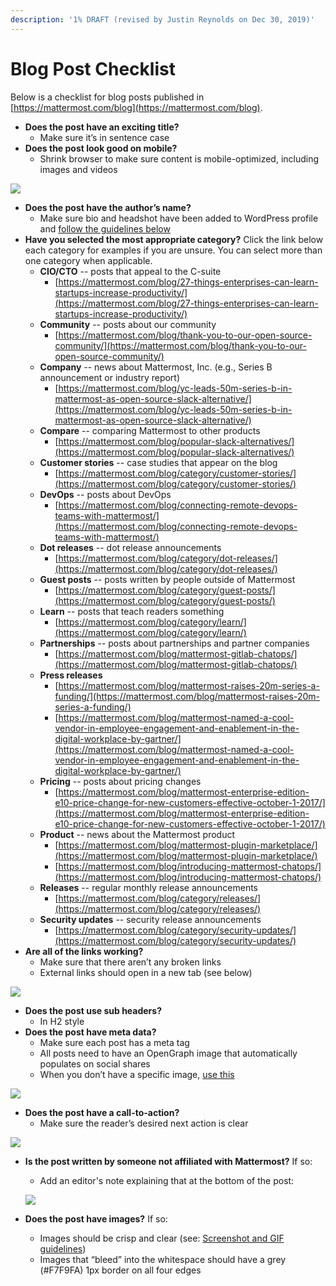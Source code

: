 ```yaml
---
description: '1% DRAFT (revised by Justin Reynolds on Dec 30, 2019)'
---
```


# Blog Post Checklist

Below is a checklist for blog posts published in [https://mattermost.com/blog](https://mattermost.com/blog).

* **Does the post have an exciting title?**
  * Make sure it’s in sentence case
* **Does the post look good on mobile?**
  * Shrink browser to make sure content is mobile-optimized, including images and videos

![](https://lh3.googleusercontent.com/WIELsHJPuq0gOQuuNDgv-JxtuIp1ek0W7n42ECDdIK7sr2xxPRTDPfgRuVAQAU6Jh-lT9VA-19r_qJJAisffbhAM0UdpV85vZEMKCk357uoOwl7ue5lfP6iYjHjcdEtSQ4x0lINo)

* **Does the post have the author’s name?**
  * Make sure bio and headshot have been added to WordPress profile and [follow the guidelines below](https://handbook.mattermost.com/operations/messaging-and-math/checklists-for-m-and-m/bio-checklist)
* **Have you selected the most appropriate category?** Click the link below each category for examples if you are unsure. You can select more than one category when applicable.
  * **CIO/CTO** -- posts that appeal to the C-suite
    * [https://mattermost.com/blog/27-things-enterprises-can-learn-startups-increase-productivity/](https://mattermost.com/blog/27-things-enterprises-can-learn-startups-increase-productivity/)
  * **Community** -- posts about our community
    * [https://mattermost.com/blog/thank-you-to-our-open-source-community/](https://mattermost.com/blog/thank-you-to-our-open-source-community/)
  * **Company** -- news about Mattermost, Inc. \(e.g., Series B announcement or industry report\)
    * [https://mattermost.com/blog/yc-leads-50m-series-b-in-mattermost-as-open-source-slack-alternative/](https://mattermost.com/blog/yc-leads-50m-series-b-in-mattermost-as-open-source-slack-alternative/)
  * **Compare** -- comparing Mattermost to other products
    * [https://mattermost.com/blog/popular-slack-alternatives/](https://mattermost.com/blog/popular-slack-alternatives/)
  * **Customer stories** -- case studies that appear on the blog
    * [https://mattermost.com/blog/category/customer-stories/](https://mattermost.com/blog/category/customer-stories/)
  * **DevOps** -- posts about DevOps
    * [https://mattermost.com/blog/connecting-remote-devops-teams-with-mattermost/](https://mattermost.com/blog/connecting-remote-devops-teams-with-mattermost/)
  * **Dot releases** -- dot release announcements
    * [https://mattermost.com/blog/category/dot-releases/](https://mattermost.com/blog/category/dot-releases/)
  * **Guest posts** -- posts written by people outside of Mattermost
    * [https://mattermost.com/blog/category/guest-posts/](https://mattermost.com/blog/category/guest-posts/)
  * **Learn** -- posts that teach readers something
    * [https://mattermost.com/blog/category/learn/](https://mattermost.com/blog/category/learn/)
  * **Partnerships** -- posts about partnerships and partner companies
    * [https://mattermost.com/blog/mattermost-gitlab-chatops/](https://mattermost.com/blog/mattermost-gitlab-chatops/)
  * **Press releases**
    * [https://mattermost.com/blog/mattermost-raises-20m-series-a-funding/](https://mattermost.com/blog/mattermost-raises-20m-series-a-funding/)
    * [https://mattermost.com/blog/mattermost-named-a-cool-vendor-in-employee-engagement-and-enablement-in-the-digital-workplace-by-gartner/](https://mattermost.com/blog/mattermost-named-a-cool-vendor-in-employee-engagement-and-enablement-in-the-digital-workplace-by-gartner/)
  * **Pricing** -- posts about pricing changes
    * [https://mattermost.com/blog/mattermost-enterprise-edition-e10-price-change-for-new-customers-effective-october-1-2017/](https://mattermost.com/blog/mattermost-enterprise-edition-e10-price-change-for-new-customers-effective-october-1-2017/)
  * **Product** -- news about the Mattermost product
    * [https://mattermost.com/blog/mattermost-plugin-marketplace/](https://mattermost.com/blog/mattermost-plugin-marketplace/)
    * [https://mattermost.com/blog/introducing-mattermost-chatops/](https://mattermost.com/blog/introducing-mattermost-chatops/)
  * **Releases** -- regular monthly release announcements
    * [https://mattermost.com/blog/category/releases/](https://mattermost.com/blog/category/releases/)
  * **Security updates** -- security release announcements
    * [https://mattermost.com/blog/category/security-updates/](https://mattermost.com/blog/category/security-updates/)
* **Are all of the links working?**
  * Make sure that there aren’t any broken links
  * External links should open in a new tab \(see below\)

![](https://lh3.googleusercontent.com/n_EAEjsAGHio9eY9pSAD6fIGBj6UOS4KJKoxswsA_Hv8VfJ4vKC-kD6csaYvEMT1W61LqxCttx70z0gC7WARidhvz2vT6Rs-aICE5HfxlxH6scr-HDZz19aufB7ENEm-s83poa3N)

* **Does the post use sub headers?**
  * In H2 style
* **Does the post have meta data?**
  * Make sure each post has a meta tag
  * All posts need to have an OpenGraph image that automatically populates on social shares
  * When you don’t have a specific image, [use this](https://mattermost.com/wp-content/uploads/2019/12/MM.png)

![](https://lh3.googleusercontent.com/3jq9w3jsd6fnqLBV3ja6i2xy44c5JJKNTiWwLkKNa3BmUB7j66ucfUKkZn60hYVuhaagD4hpeUznh7LIdPVjTG16SsfAL2cMfQdWyC9wUBkXKS5qOwluV5tlkZeGtTVUFZGoCeHC)

* **Does the post have a call-to-action?**
  * Make sure the reader’s desired next action is clear 

![](https://lh3.googleusercontent.com/kZj5mfRAnV7PsopwRN7MrBkYjaM-zo8QTv0UtsKichuTDUyCXz6br0l1rm6aR3i8obtDZ_fm40mVg0rKhqZwFQNOXT9trFUJTZJMqD1R7OhPPLBFbRcfD4gLrXBf4U4xg2Ivrwp5)

* **Is the post written by someone not affiliated with Mattermost?** If so:

  * Add an editor's note explaining that at the bottom of the post:

  ![](https://lh3.googleusercontent.com/VACI-alAyjH5LnpHdcvlN1EoGahWfiNW9sfC1fnT5wMg7Y3FW3EkjP9zXlVZ6GOGL3cI1Advodm1Lx1cxEXFAY_znfvA-ouEm2N7nH4aDt36p0Qi2o2yTxfHGbvWjuMdsQFLrT81ve3PV7Yb7bwG96t2UW2Ve8nWB6ioB8rG5PH3z56rO_3Hmz1vBjZMowFJuJD1XoPRQpXUPkx2rOQ40JVLdO1Uyt9JBoeZjExbxS-AToJeavd7G_OIzSLnn4UeO2Rl8wsomEZfRuysdmRovM9c6xsvG24WXK5GlxmD7rp0r5D6hFH1M8TeJmlYJKX1rjORaG02QpGbk6Ua7-IKnQAU5FTf1KV-JKlcQ3WsC0DJPsqcnoltKBcJmFerYEzPBuu0Z3OdVYHodUlX90mDEB_tBRw13FT-81MvKDReTtUtg6eEkrq7GM_F3SdmK97RVGNLYF7TU2jkpQw5mBx6SxQbDkfWLD0tSNSX9KzJBSsyLfLry0LFGFOblr78bLHPdK9T-elCx9OOOvDiMAiOYwgqzuP3e5tiNMrVkSo7lYjXNuT2WD99K9zYIoQd7yX_GeyF0UVGr0L99c1fV_bCFn8OTWhoamMBkAG10v6WVOB08It5Y6eo2EmFJ10rDKET4Ys9qKGsjofidXP0BBY3b0tziAcZ5F3GMCJ5BwVV02qSorAlzTdyHaQ=w707-h150-no)

* **Does the post have images?** If so:
  * Images should be crisp and clear \(see: [Screenshot and GIF guidelines](https://handbook.mattermost.com/operations/messaging-and-math/how-to-guides-for-m-and-m/how-to-create-screenshots-and-gifs)\)
  * Images that “bleed” into the whitespace should have a grey \(\#F7F9FA\) 1px border on all four edges

